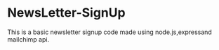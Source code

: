 # NewsLetter-SignUp
This is a basic newsletter signup code made using node.js,expressand mailchimp api.
